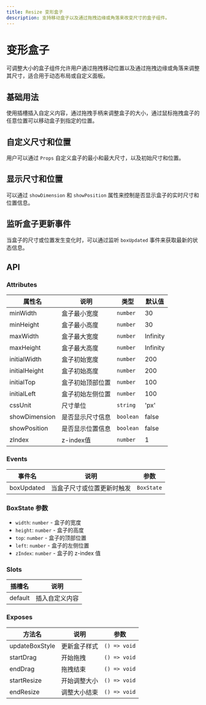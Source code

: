 ```yaml
---
title: Resize 变形盒子
description: 支持移动盒子以及通过拖拽边缘或角落来改变尺寸的盒子组件。
---
```


# 变形盒子

可调整大小的盒子组件允许用户通过拖拽移动位置以及通过拖拽边缘或角落来调整其尺寸，适合用于动态布局或自定义面板。

## 基础用法

使用插槽插入自定义内容，通过拖拽手柄来调整盒子的大小，通过鼠标拖拽盒子的任意位置可以移动盒子到指定的位置。

<preview path="../demo/Resize/Basic.vue" title="基础用法" description="展示Resize组件的基础用法"></preview>

## 自定义尺寸和位置

用户可以通过 `Props` 自定义盒子的最小和最大尺寸，以及初始尺寸和位置。

<preview path="../demo/Resize/CustomSize.vue" title="自定义尺寸和位置" description="为Resize组件自定义尺寸和位置"></preview>

## 显示尺寸和位置

可以通过 `showDimension` 和 `showPosition` 属性来控制是否显示盒子的实时尺寸和位置信息。

<preview path="../demo/Resize/ShowDimension.vue" title="显示尺寸和位置" description="实时展示尺寸和位置信息"></preview>

## 监听盒子更新事件

当盒子的尺寸或位置发生变化时，可以通过监听 `boxUpdated` 事件来获取最新的状态信息。

<preview path="../demo/Resize/BoxUpdated.vue" title="监听盒子更新事件" description="演示如何监听盒子的尺寸和位置信息更新"></preview>

## API

### Attributes

| 属性名        | 说明             | 类型      | 默认值   |
| ------------- | ---------------- | --------- | -------- |
| minWidth      | 盒子最小宽度     | `number`  | 30       |
| minHeight     | 盒子最小高度     | `number`  | 30       |
| maxWidth      | 盒子最大宽度     | `number`  | Infinity |
| maxHeight     | 盒子最大高度     | `number`  | Infinity |
| initialWidth  | 盒子初始宽度     | `number`  | 200      |
| initialHeight | 盒子初始高度     | `number`  | 200      |
| initialTop    | 盒子初始顶部位置 | `number`  | 100      |
| initialLeft   | 盒子初始左侧位置 | `number`  | 100      |
| cssUnit       | 尺寸单位         | `string`  | 'px'     |
| showDimension | 是否显示尺寸信息 | `boolean` | false    |
| showPosition  | 是否显示位置信息 | `boolean` | false    |
| zIndex        | z-index值        | `number`  | 1        |

### Events

| 事件名     | 说明                       | 参数       |
| ---------- | -------------------------- | ---------- |
| boxUpdated | 当盒子尺寸或位置更新时触发 | `BoxState` |

### BoxState 参数

- `width`: `number` - 盒子的宽度
- `height`: `number` - 盒子的高度
- `top`: `number` - 盒子的顶部位置
- `left`: `number` - 盒子的左侧位置
- `zIndex`: `number` - 盒子的 z-index 值

### Slots

| 插槽名  | 说明           |
| ------- | -------------- |
| default | 插入自定义内容 |

### Exposes

| 方法名         | 说明         | 参数         |
| -------------- | ------------ | ------------ |
| updateBoxStyle | 更新盒子样式 | `() => void` |
| startDrag      | 开始拖拽     | `() => void` |
| endDrag        | 拖拽结束     | `() => void` |
| startResize    | 开始调整大小 | `() => void` |
| endResize      | 调整大小结束 | `() => void` |
